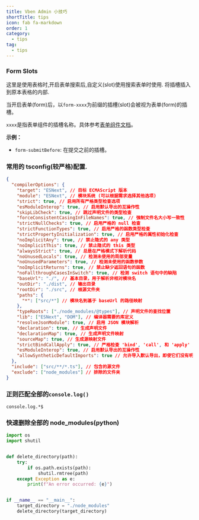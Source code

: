 ```yaml
---
title: Vben Admin 小技巧
shortTitle: tips
icon: fab fa-markdown
order: 1
category:
  - tips
tag:
  - tips
---
```


### Form Slots

这里是使用表格时,开启表单搜索后,自定义(slot)使用搜索表单时使用. 将插槽插入到原本表格的内部.

当开启表单(form)后，以`form-xxxx`为前缀的插槽(slot)会被视为表单(form)的插槽。

`xxxx`是指表单组件的插槽名称。具体参考[表单组件文档](https://doc.vvbin.cn/components/form.html)。

**示例：**

- `form-submitBefore`: 在提交之前的插槽。

### 常用的 tsconfig(较严格)配置.

```json
{
  "compilerOptions": {
    "target": "ESNext", // 目标 ECMAScript 版本
    "module": "ESNext", // 模块系统 (可以根据需求选择其他选项)
    "strict": true, // 启用所有严格类型检查选项
    "esModuleInterop": true, // 启用默认导出的互操作性
    "skipLibCheck": true, // 跳过声明文件的类型检查
    "forceConsistentCasingInFileNames": true, // 强制文件名大小写一致性
    "strictNullChecks": true, // 启用严格的 null 检查
    "strictFunctionTypes": true, // 启用严格的函数类型检查
    "strictPropertyInitialization": true, // 启用严格的属性初始化检查
    "noImplicitAny": true, // 禁止隐式的 any 类型
    "noImplicitThis": true, // 禁止隐式的 this 类型
    "alwaysStrict": true, // 总是在严格模式下解析代码
    "noUnusedLocals": true, // 检测未使用的局部变量
    "noUnusedParameters": true, // 检测未使用的函数参数
    "noImplicitReturns": true, // 禁止缺少返回语句的函数
    "noFallthroughCasesInSwitch": true, // 检测 switch 语句中的缺陷
    "baseUrl": "./", // 基本目录，用于解析非相对模块名
    "outDir": "./dist", // 输出目录
    "rootDir": "./src", // 根源文件夹
    "paths": {
      "*": ["src/*"] // 模块名到基于 baseUrl 的路径映射
    },
    "typeRoots": ["./node_modules/@types"], // 声明文件的查找位置
    "lib": ["ESNext", "DOM"], // 编译器需要的库定义
    "resolveJsonModule": true, // 启用 JSON 模块解析
    "declaration": true, // 生成声明文件
    "declarationMap": true, // 生成声明文件映射
    "sourceMap": true, // 生成源映射文件
    "strictBindCallApply": true, // 严格检查 'bind', 'call', 和 'apply' 方法
    "esModuleInterop": true, // 启用默认导出的互操作性
    "allowSyntheticDefaultImports": true // 允许导入默认导出，即使它们没有明确声明
  },
  "include": ["src/**/*.ts"], // 包含的源文件
  "exclude": ["node_modules"] // 排除的文件夹
}
```

### 正则匹配全部的`console.log()`

```RegExp
console.log.*$
```

### 快速删除全部的 node_modules(python)

```python
import os
import shutil


def delete_directory(path):
    try:
        if os.path.exists(path):
            shutil.rmtree(path)
    except Exception as e:
        print(f"An error occurred: {e}")


if __name__ == "__main__":
    target_directory = "./node_modules"
    delete_directory(target_directory)
```
